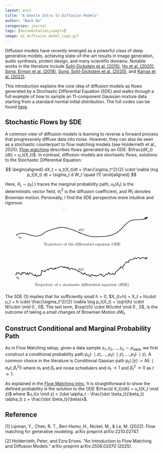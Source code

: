 ```yaml
---
layout: post
title: "A Gentle Intro to Diffusion Models"
author: "Bach Do"
categories: journal
tags: [documentation,sample]
image: a2_diffusion_model_logo.gif
---
```


Diffusion models have recently emerged as a powerful class of deep generative models, achieving state-of-the-art results in image generation, audio synthesis, protein design, and many scientific domains. Notable works in the literature include [Sohl-Dickstein et al. (2015)](https://arxiv.org/abs/1503.03585), [Ho et al. (2020)](https://arxiv.org/abs/2006.11239), [Song, Ermon et al. (2019)](https://arxiv.org/abs/1907.05600), [Song, Sohl-Dickstein et al. (2020)](https://arxiv.org/abs/2011.13456), and [Karras et al. (2022)](https://arxiv.org/abs/2206.00364). 

This introduction explains the core idea of diffusion models as flows generated by a Stochastic Differential Equation (SDE) and walks through a full example of how to sample an 11-component Gaussian mixture data starting from a standard normal initial distribution. The full codes can be found [here](https://github.com/bachvietdo01/generative_models/tree/main/diffusion_model).


## Stochastic Flows by SDE

A common view of diffusion models is learning to reverse a forward process that progressively diffuse data into noise. However, they can also be seen as a stochastic counterpart to flow matching models (see Holderrieth et al., 2025). [Flow matching](https://bachvietdo01.github.io/intro-to-flow-matching-models) describes flows generated by an ODE: $\frac{dX_t}{dt} = u_t(X_t)$. In contrast, diffusion models are stochastic flows, solutions to the Stochastic Differential Equation:

$$
\begin{aligned}
dX_t = u_t(X_t)dt + \frac{\sigma_t^2}{2} \cdot \nabla \log p_t(X_t) dt + \sigma_t d W_t \quad (1)
\end{aligned}
$$

Here, $X_t \sim p_t(\cdot)$ traces the marginal probability path, $u_t(X_t)$ is the deterministic vector field, $\sigma_t^2$ is the diffusion coefficient, and $W_t$ denotes Brownian motion. Personally, I find the SDE perspective more intuitive and rigorous.

<p align="center">
<img src="https://github.com/bachvietdo01/bachvietdo01.github.io/blob/main/assets/img/a2_ode_traj.png?raw=true" alt="ode_traj" width="450"/>
<img src="https://github.com/bachvietdo01/bachvietdo01.github.io/blob/main/assets/img/a2_sde_traj.png?raw=true" alt="sde_traj" width="450"/> 
</p>

The SDE $(1)$ implies that for sufficiently small $h > 0$, $X_{t+h} = X_t + h\cdot u_t + h \cdot \frac{\sigma_t^2}{2} \nabla \log p_t(X_t) + \sqrt{h} \cdot N(\cdot \mid 0 , I)$. The last term, $\sqrt{h} \cdot N(\cdot \mid 0 , I)$, is the outcome of taking a small changes of Brownian Motion $dW_t$.

## Construct Conditional and Marginal Probability Path

As in Flow Matching setup, given a data sample $z_1, z_2, \ldots, z_n \sim p_{\text{data}}$, we first construct a conditional probability path $p_0(\cdot \mid z), \ldots, p_t(\cdot \mid z), \ldots, p_1(\cdot \mid z)$. A common choice in the literature is Conditional Gassian path $p_t(\cdot | z) := N(\cdot \mid \alpha_t z, \beta_t^2 I)$ where $\alpha_t$ and $\beta_t$ are noise schedulers and $\alpha_t \to 1$ and $\beta_t^2 \to 0$ as $t \to 1$.

As explained in the [Flow Matching intro](), It is straightforward to show the defined probability is the solution to the ODE $\frac{d X_t}{dt} = u_t(X_t \mid z)$ where $u_t(x \mid z) = (\dot \alpha_t - \frac{\dot \beta_t}{\beta_t} \alpha_t) z + \frac{\dot \beta_t}{\beta}x$.

## Reference

[1] Lipman, Y., Chen, R. T., Ben-Hamu, H., Nickel, M., & Le, M. (2022). Flow matching for generative modeling. arXiv preprint arXiv:2210.02747.

[2] Holderrieth, Peter, and Ezra Erives. "An Introduction to Flow Matching and Diffusion Models." arXiv preprint arXiv:2506.02070 (2025).




